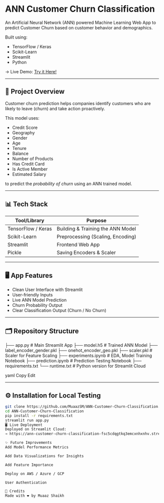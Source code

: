 # ANN Customer Churn Classification

An Artificial Neural Network (ANN) powered Machine Learning Web App to predict Customer Churn based on customer behavior and demographics.

Built using:
- TensorFlow / Keras
- Scikit-Learn
- Streamlit
- Python

→ Live Demo: [Try it Here!](https://ann-customer-churn-classification-fsc5cdqgtkq3emcxnhxnhv.streamlit.app/)

---

## 🚀 Project Overview
Customer churn prediction helps companies identify customers who are likely to leave (churn) and take action proactively.

This model uses:
- Credit Score
- Geography
- Gender
- Age
- Tenure
- Balance
- Number of Products
- Has Credit Card
- Is Active Member
- Estimated Salary

to predict the *probability of churn* using an ANN trained model.

---

## 📊 Tech Stack
| Tool/Library | Purpose |
|--------------|---------|
|TensorFlow / Keras|Building & Training the ANN Model|
|Scikit-Learn|Preprocessing (Scaling, Encoding)|
|Streamlit|Frontend Web App|
|Pickle|Saving Encoders & Scaler|

---

## 🖥️ App Features
- Clean User Interface with Streamlit
- User-friendly Inputs
- Live ANN Model Prediction
- Churn Probability Output
- Clear Classification Output (Churn / No Churn)

---

## 🗂️ Repository Structure
├── app.py # Main Streamlit App 
├── model.h5 # Trained ANN Model 
├── label_encoder_gender.pkl 
├── onehot_encoder_geo.pkl 
├── scaler.pkl # Scaler for Feature Scaling 
├── experiments.ipynb # EDA, Model Training Notebook 
├── prediction.ipynb # Prediction Testing Notebook 
├── requirements.txt 
└── runtime.txt # Python version for Streamlit Cloud

yaml
Copy
Edit

---

## ⚙️ Installation for Local Testing

```bash
git clone https://github.com/MuaazSM/ANN-Customer-Churn-Classification.git
cd ANN-Customer-Churn-Classification
pip install -r requirements.txt
streamlit run app.py
🖥 Live Deployment
Deployed on Streamlit Cloud:
→ https://ann-customer-churn-classification-fsc5cdqgtkq3emcxnhxnhv.streamlit.app/

✨ Future Improvements
Add Model Performance Metrics

Add Data Visualizations for Insights

Add Feature Importance

Deploy on AWS / Azure / GCP

User Authentication

🙌 Credits
Made with ❤️ by Muaaz Shaikh
